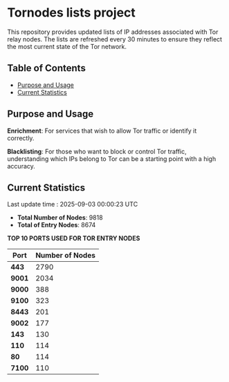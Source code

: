 # Tornodes lists project

This repository provides updated lists of IP addresses associated with Tor relay nodes. The lists are refreshed every 30 minutes to ensure they reflect the most current state of the Tor network.

## Table of Contents

- [Purpose and Usage](#purpose-and-usage)
- [Current Statistics](#current-statistics)


## Purpose and Usage

**Enrichment**: For services that wish to allow Tor traffic or identify it correctly.

**Blacklisting**: For those who want to block or control Tor traffic, understanding which IPs belong to Tor can be a starting point with a high accuracy.

## Current Statistics

Last update time : 2025-09-03 00:00:23 UTC

- **Total Number of Nodes**: 9818
- **Total of Entry Nodes**: 8674

**TOP 10 PORTS USED FOR TOR ENTRY NODES**

| **Port** | **Number of Nodes** |
|------|-----------------|
| **443**   | 2790  |
| **9001**   | 2034  |
| **9000**   | 388  |
| **9100**   | 323  |
| **8443**   | 201  |
| **9002**   | 177  |
| **143**   | 130  |
| **110**   | 114  |
| **80**   | 114  |
| **7100**   | 110  |

